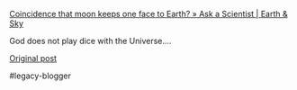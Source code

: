 <!--
date: '2008-07-17'
published: true
slug: 2008-07-coincidence-that-moon-keeps-one-face
time_to_read: 5
title: "Coincidence that moon keeps one face to\_Earth? \xBB Ask a Scientist | Earth\
  \ & Sky"
-->

[Coincidence that moon keeps one face to Earth? » Ask a Scientist | Earth & Sky](http://www.earthsky.org/faq/moon-spin-earth-gravity)  
  
God does not play dice with the Universe....

[Original post](https://ysfk.blogspot.com/2008/07/coincidence-that-moon-keeps-one-face.html)

#legacy-blogger 